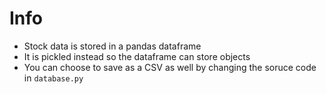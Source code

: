 # Info
* Stock data is stored in a pandas dataframe
* It is pickled instead so the dataframe can store objects
* You can choose to save as a CSV as well by changing the soruce code in `database.py`